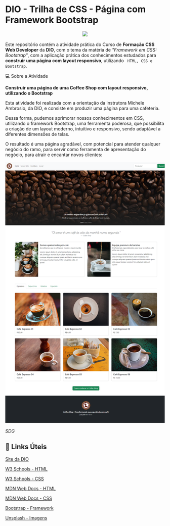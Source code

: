 # DIO - Trilha de CSS - Página com Framework Bootstrap  
<p align="center">
  <img src="https://hermes.digitalinnovation.one/tracks/da043c7a-7189-441e-bf28-adc2d05a4934.png" width="230px" />
  </p>



Este repositório contém a atividade prática do Curso de **Formação CSS Web Developer** da **DIO**, com o tema da matéria de *"Framework em CSS: Bootstrap"*, com a aplicação prática dos conhecimentos estudados para **construir uma página com layout responsivo**, utilizando ` HTML, CSS e Bootstrap`.

:computer: Sobre a Atividade

**Construir uma página de uma Coffee Shop com layout responsivo, utilizando o Bootstrap**

Esta atividade foi realizada com a orientação da instrutora Michele Ambrosio, da DIO, e consiste em produzir uma página para uma cafeteria. 

Dessa forma, pudemos aprimorar nossos conhecimentos em CSS, utilizando o framework Bootstrap, uma ferramenta poderosa, que possibilita a criação de um layout moderno, intuitivo e responsivo, sendo adaptável a diferentes dimensões de telas.

O resultado é uma página agradável, com potencial para atender qualquer negócio do ramo, para servir como ferramenta de apresentação do negócio, para atrair e encantar novos clientes:

 <img src="./assets/images/caption-page.png"/>



*SDG*

## :link: Links Úteis
[Site da DIO](https://www.dio.me)

[W3 Schools - HTML](https://www.w3schools.com/html/)

[W3 Schools - CSS](https://www.w3schools.com/css/default.asp)

[MDN Web Docs - HTML](https://developer.mozilla.org/pt-BR/docs/Web/HTML)

[MDN Web Docs - CSS](https://developer.mozilla.org/pt-BR/docs/Web/CSS)

[Bootstrap - Framework](https://getbootstrap.com/)

[Unsplash - Imagens](https://unsplash.com/pt-br)
